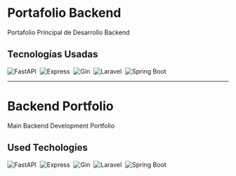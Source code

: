 # Portafolio Backend
Portafolio Principal de Desarrollo Backend
## Tecnologías Usadas
![FastAPI](https://img.shields.io/badge/-FastAPI-05122A?style=flat&logo=fastapi)&nbsp;
![Express](https://img.shields.io/badge/-Express-05122A?style=flat&logo=express)&nbsp;
![Gin](https://img.shields.io/badge/-Gin-05122A?style=flat&logo=go)&nbsp;
![Laravel](https://img.shields.io/badge/-Laravel-05122A?style=flat&logo=laravel)&nbsp;
![Spring Boot](https://img.shields.io/badge/-Spring_Boot-05122A?style=flat&logo=springboot)&nbsp;


___
# Backend Portfolio
Main Backend Development Portfolio
## Used Techologies
![FastAPI](https://img.shields.io/badge/-FastAPI-05122A?style=flat&logo=fastapi)&nbsp;
![Express](https://img.shields.io/badge/-Express-05122A?style=flat&logo=express)&nbsp;
![Gin](https://img.shields.io/badge/-Gin-05122A?style=flat&logo=go)&nbsp;
![Laravel](https://img.shields.io/badge/-Laravel-05122A?style=flat&logo=laravel)&nbsp;
![Spring Boot](https://img.shields.io/badge/-Spring_Boot-05122A?style=flat&logo=springboot)&nbsp;




